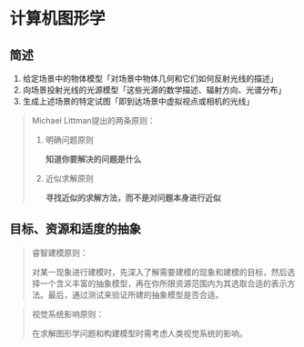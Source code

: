 # 计算机图形学

## 简述

1. 给定场景中的物体模型「对场景中物体几何和它们如何反射光线的描述」
2. 向场景投射光线的光源模型「这些光源的数学描述、辐射方向、光谱分布」
3. 生成上述场景的特定试图「即到达场景中虚拟视点或相机的光线」

> Michael Littman提出的两条原则：
>
> 1. 明确问题原则
>
>    **知道你要解决的问题是什么**
>
> 2. 近似求解原则
>
>    **寻找近似的求解方法，而不是对问题本身进行近似**

## 目标、资源和适度的抽象

> 睿智建模原则：
>
> 对某一现象进行建模时，先深入了解需要建模的现象和建模的目标，然后选择一个含义丰富的抽象模型，再在你所限资源范围内为其选取合适的表示方法。最后，通过测试来验证所建的抽象模型是否合适。

> 视觉系统影响原则：
>
> 在求解图形学问题和构建模型时需考虑人类视觉系统的影响。

